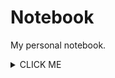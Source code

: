 # Notebook
My personal notebook.

<details><summary>CLICK ME</summary>
<p>

We can hide anything, even code!

    ```ruby
      puts "Hello World"
    ```

</p>
</details>
